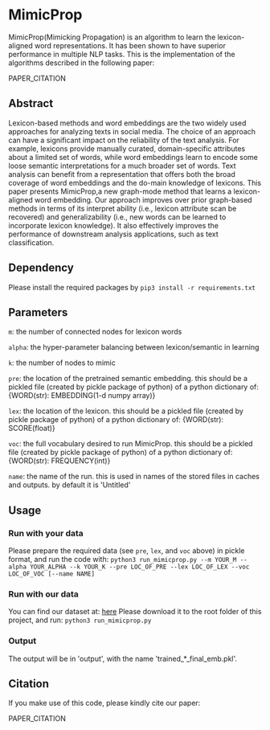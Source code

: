 # MimicProp

MimicProp(Mimicking Propagation) is an algorithm to learn the lexicon-aligned word representations. It has been shown to have superior performance in multiple NLP tasks. This is the implementation of the algorithms described in the following paper:

PAPER_CITATION

## Abstract

Lexicon-based methods and word embeddings are the two widely used approaches for analyzing texts in social media. The choice of an approach can have a significant impact on the reliability of the text analysis. For example, lexicons provide manually curated, domain-specific attributes about a limited set of words, while word embeddings learn to encode some loose semantic interpretations for a much broader set of words. Text analysis can benefit from a representation that offers both the broad coverage of word embeddings and the do-main knowledge of lexicons. This paper presents MimicProp,a new graph-mode method that learns a lexicon-aligned word embedding. Our approach improves over prior graph-based methods in terms of its interpret ability (i.e., lexicon attribute scan be recovered) and generalizability (i.e., new words can be learned to incorporate lexicon knowledge). It also effectively improves the performance of downstream analysis applications, such as text classification.

## Dependency

Please install the required packages by ```pip3 install -r requirements.txt```

## Parameters

```m```: the number of connected nodes for lexicon words

```alpha```: the hyper-parameter balancing between lexicon/semantic in learning

```k```: the number of nodes to mimic 

```pre```: the location of the pretrained semantic embedding. this should be a pickled file (created by pickle package of python) of a python dictionary of: {WORD(str): EMBEDDING(1-d numpy array)}

```lex```: the location of the lexicon. this should be a pickled file (created by pickle package of python) of a python dictionary of: {WORD(str): SCORE(float)}

```voc```: the full vocabulary desired to run MimicProp. this should be a pickled file (created by pickle package of python) of a python dictionary of: {WORD(str): FREQUENCY(int)}

```name```: the name of the run. this is used in names of the stored files in caches and outputs. by default it is 'Untitled'

## Usage

### Run with your data

Please prepare the required data (see ```pre```, ```lex```, and ```voc``` above) in pickle format, and run the code with:
```python3 run_mimicprop.py --m YOUR_M --alpha YOUR_ALPHA --k YOUR_K --pre LOC_OF_PRE --lex LOC_OF_LEX --voc LOC_OF_VOC [--name NAME]```

### Run with our data

You can find our dataset at: [here](https://drive.google.com/open?id=1wX6XdmsS9NfDtvN8A-SRis2mn2zzYg5f)
Please download it to the root folder of this project, and run: 
```python3 run_mimicprop.py```

### Output

The output will be in 'output', with the name 'trained_*_final_emb.pkl'.

## Citation

If you make use of this code, please kindly cite our paper:

PAPER_CITATION
